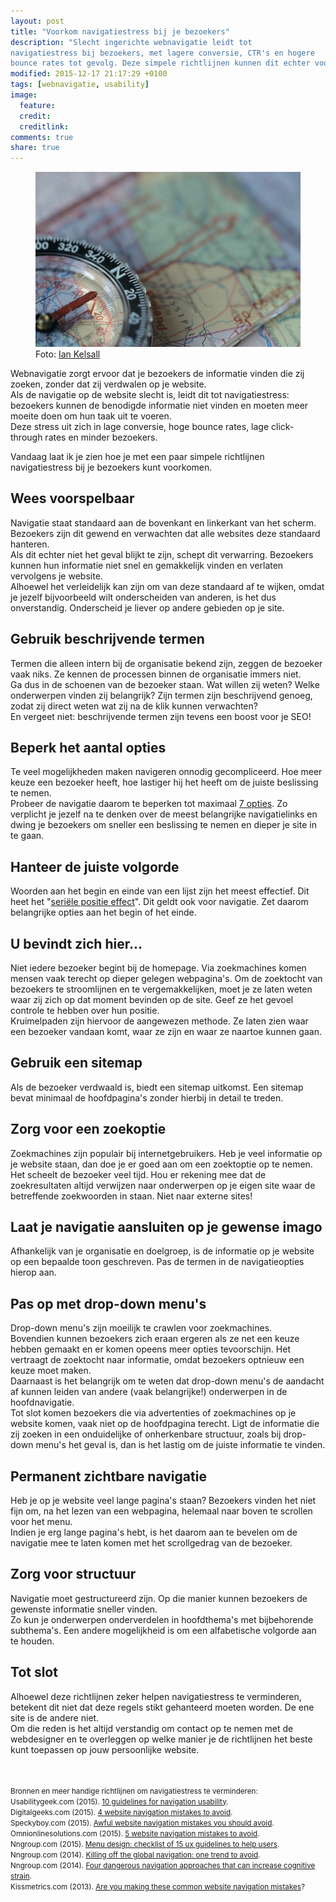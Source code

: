 ```yaml
---
layout: post
title: "Voorkom navigatiestress bij je bezoekers"
description: "Slecht ingerichte webnavigatie leidt tot
navigatiestress bij bezoekers, met lagere conversie, CTR's en hogere
bounce rates tot gevolg. Deze simpele richtlijnen kunnen dit echter voorkomen!"
modified: 2015-12-17 21:17:29 +0100
tags: [webnavigatie, usability]
image:
  feature: 
  credit: 
  creditlink: 
comments: true
share: true
---
```


<figure>
<img src="/images/navigatie.jpg" alt="Kompas als navigatiemiddel">
<figcaption>Foto: <a href="http://bit.ly/1QPPAh2">Ian Kelsall
</a></figcaption>
</figure>

Webnavigatie zorgt ervoor dat je bezoekers de informatie vinden die
zij zoeken, zonder dat zij verdwalen op je website.<br>
Als de navigatie op de website
slecht is, leidt dit tot navigatiestress: bezoekers kunnen de
benodigde informatie niet vinden en moeten meer moeite doen om hun
taak uit te voeren.<br>
Deze stress
uit zich in lage conversie, hoge bounce rates, lage click-through rates en minder
bezoekers.

Vandaag laat ik je zien hoe je met een paar simpele richtlijnen
navigatiestress bij je bezoekers kunt voorkomen.

<h2>Wees voorspelbaar</h2>
Navigatie staat standaard aan de bovenkant en linkerkant van
het scherm. Bezoekers zijn dit gewend en verwachten dat alle websites
deze standaard hanteren.<br>
Als dit echter niet het geval blijkt te zijn,
schept dit verwarring. Bezoekers kunnen hun informatie niet snel en
gemakkelijk vinden en verlaten vervolgens je website.<br>
Alhoewel het verleidelijk kan zijn om van deze standaard af te wijken,
omdat je  jezelf bijvoorbeeld wilt onderscheiden van anderen, is het
dus onverstandig. Onderscheid je liever op andere gebieden op je
site. 

<h2>Gebruik beschrijvende termen</h2>
Termen die alleen intern bij de organisatie bekend zijn, zeggen de
bezoeker vaak niks. Ze kennen de processen binnen de organisatie
immers niet.<br>
Ga dus in de schoenen van de bezoeker staan. Wat willen zij weten? Welke
onderwerpen vinden zij belangrijk? Zijn termen zijn beschrijvend
genoeg, zodat zij direct weten wat zij na de klik kunnen verwachten?<br>
En vergeet niet: beschrijvende termen zijn tevens een boost voor je SEO!

<h2>Beperk het aantal opties</h2>
Te veel mogelijkheden maken navigeren onnodig gecompliceerd. Hoe meer keuze
een bezoeker heeft, hoe lastiger hij het heeft om de juiste beslissing
te nemen.<br>
Probeer de navigatie daarom te beperken tot maximaal <a href="http://www.mindacademy.nl/nlp/george-miller">7 opties</a>. Zo
verplicht je jezelf na te denken over de meest belangrijke
navigatielinks en dwing je bezoekers om sneller een beslissing te
nemen en dieper je site in te gaan. 

<h2>Hanteer de juiste volgorde</h2>
Woorden aan het begin en einde van een lijst zijn het meest
effectief. Dit heet het "<a
href="https://nl.wikipedia.org/wiki/Seri%C3%ABle-positie-effect">seriële
positie effect</a>". Dit geldt ook voor navigatie. Zet daarom
belangrijke opties aan het begin of het einde.

<h2>U bevindt zich hier...</h2>
Niet iedere bezoeker begint bij de homepage. Via zoekmachines komen
mensen vaak terecht op dieper gelegen webpagina's. Om de zoektocht van
bezoekers te stroomlijnen en te vergemakkelijken, moet je ze laten
weten waar zij zich op dat moment bevinden op de site. Geef ze het
gevoel 
controle te hebben over hun positie.<br>
Kruimelpaden zijn hiervoor de aangewezen methode. Ze laten zien waar
een bezoeker vandaan komt, waar ze zijn en waar ze naartoe kunnen
gaan.

<h2>Gebruik een sitemap</h2>
Als de bezoeker verdwaald is, biedt een sitemap uitkomst. Een sitemap
bevat minimaal de hoofdpagina's zonder hierbij in detail te treden.

<h2>Zorg voor een zoekoptie</h2>
Zoekmachines zijn populair bij internetgebruikers. Heb je veel
informatie op je website staan, dan doe je er goed aan om een
zoektoptie op te nemen. Het scheelt de bezoeker veel tijd.
Hou er rekening mee dat de zoekresultaten altijd verwijzen naar
onderwerpen op je eigen site waar de betreffende zoekwoorden in
staan. Niet naar externe sites!

<h2>Laat je navigatie aansluiten op je gewense imago</h2>
Afhankelijk van je organisatie en doelgroep, is de informatie op je
website op een bepaalde toon geschreven. Pas de termen in de
navigatieopties hierop aan.

<h2>Pas op met drop-down menu's</h2>
Drop-down menu's zijn moeilijk te crawlen voor zoekmachines.<br>
Bovendien
kunnen bezoekers zich eraan ergeren als ze net een keuze hebben
gemaakt en er komen opeens meer opties tevoorschijn. Het vertraagt de
zoektocht naar informatie, omdat bezoekers optnieuw een keuze moet
maken.<br>
Daarnaast is het belangrijk om te weten dat drop-down menu's de
aandacht af kunnen leiden van andere (vaak belangrijke!) onderwerpen
in de hoofdnavigatie.<br>
Tot slot komen bezoekers die via advertenties of zoekmachines op je
website komen, vaak niet op de hoofdpagina terecht. Ligt de informatie
die zij zoeken in een onduidelijke of onherkenbare structuur, zoals bij
drop-down menu's het geval is, dan is het lastig om de juiste informatie te
vinden. 

<h2>Permanent zichtbare navigatie</h2>
Heb je op je website veel lange pagina's staan? Bezoekers vinden het
niet fijn om, na het lezen van een webpagina, helemaal naar boven te
scrollen voor het menu.<br>
Indien je erg lange pagina's hebt, is het daarom aan te bevelen om de
navigatie mee te laten komen met het scrollgedrag van de bezoeker.

<h2>Zorg voor structuur</h2>
Navigatie moet gestructureerd zijn. Op die manier kunnen bezoekers de
gewenste informatie sneller vinden.<br>
Zo kun je onderwerpen
onderverdelen in hoofdthema's met bijbehorende subthema's. Een andere mogelijkheid
is om een alfabetische volgorde aan te houden.

<h2>Tot slot</h2>
Alhoewel deze richtlijnen zeker helpen navigatiestress te verminderen,
betekent dit niet dat deze regels stikt gehanteerd moeten worden. De
ene site is de andere niet.<br>
Om die reden is het altijd verstandig om contact op te nemen met de
webdesigner en te overleggen op welke manier je de richtlijnen het beste
kunt toepassen op jouw persoonlijke website.


<br><br>
<small>Bronnen en meer handige richtlijnen om navigatiestress te
verminderen:<br>
Usabilitygeek.com (2015). <a
href="http://usabilitygeek.com/10-guidelines-for-navigation-usability/">10
guidelines for navigation usability</a>.<br>
Digitalgeeks.com (2015). <a
href="http://digitalgeeks.com/Blog/4-Website-Navigation-Mistakes-to-Avoid">
4 website navigation mistakes to avoid</a>.<br>
Speckyboy.com (2015). <a
href="http://speckyboy.com/2015/07/08/awful-website-navigation-mistakes-you-should-avoid/">Awful
website navigation mistakes you should avoid</a>.<br>
Omnionlinesolutions.com (2015). <a href="https://www.omnionlinesolutions.com/blog/website-design/5-website-navigation-mistakes-to-avoid/">5 website navigation mistakes to
avoid</a>.<br>
Nngroup.com (2015). <a href="https://www.nngroup.com/articles/menu-design/">Menu design: checklist of 15 ux guidelines to help users</a>.<br>
Nngroup.com (2014). <a href=" https://www.nngroup.com/articles/killing-global-navigation-one-trend-avoid/">Killing off the global navigation: one trend to
avoid</a>.<br>
Nngroup.com (2014). <a href="https://www.nngroup.com/articles/navigation-cognitive-strain/">Four dangerous navigation approaches that can
increase cognitive strain</a>.<br> 
Kissmetrics.com (2013). <a
href="https://blog.kissmetrics.com/common-website-navigation-mistakes/">Are
you making these common website navigation mistakes</a>?
</small>



